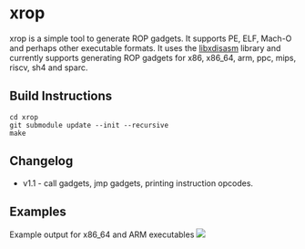 xrop
=======

xrop is a simple tool to generate ROP gadgets. It supports PE, ELF, Mach-O and perhaps other executable formats. It uses the [libxdisasm](http://github.com/acama/libxdisasm) library and currently supports generating ROP gadgets for x86, x86_64, arm, ppc, mips, riscv, sh4 and sparc.

Build Instructions
-------------------
```
cd xrop
git submodule update --init --recursive
make
```

Changelog
---------
* v1.1 - call gadgets, jmp gadgets, printing instruction opcodes.

Examples
---------
Example output for x86_64 and ARM executables
<img src="http://i.imgur.com/HAgVLD0.png">

